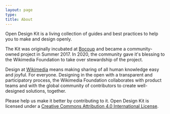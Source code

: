 ```yaml
---
layout: page
type:
title: About
---
```


Open Design Kit is a living collection of guides and best practices to help you to make and design openly.

The Kit was originally incubated at [Bocoup](https://bocoup.com/) and became a community-owned project in Summer 2017. In 2020, the community gave it's blessing to the Wikimedia Foundation to take over stewardship of the project.

Design at [Wikimedia](https://design.wikimedia.org/) means making sharing of all human knowledge easy and joyful. For everyone. Designing in the open with a transparent and participatory process, the Wikimedia Foundation collaborates with product teams and with the global community of contributors to create well-designed solutions, together.

Please help us make it better by contributing to it. Open Design Kit is licensed under a <a rel="license" href="http://creativecommons.org/licenses/by/4.0/">Creative Commons Attribution 4.0 International License</a>.
